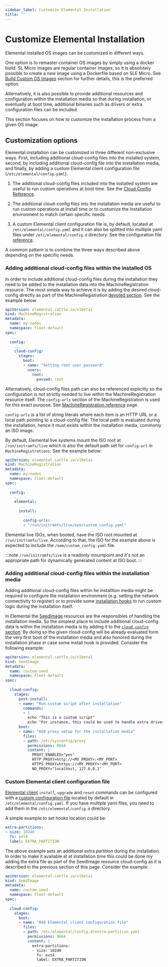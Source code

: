 ```yaml
---
sidebar_label: Customize Elemental Installation
title: ''
---
```


<head>
  <link rel="canonical" href="https://elemental.docs.rancher.com/custom-install"/>
</head>

# Customize Elemental Installation

Elemental installed OS images can be customized in different ways.

One option is to remaster container OS images by simply using a docker build.
SL Micro images are regular container images, so it is absolutely possible to create
a new image using a Dockerfile based on SLE Micro. See [Build Custom OS Images](/custom-images.md)
section for further details, this is the preferred option.

Alternatively, it is also possible to provide additional resources and configuration
within the installation media so that during installation, or eventually at boot time,
additional binaries such as drivers or extra configuration files can be included.

This section focuses on how to customize the installation process from a given OS image. 

## Customization options

Elemental installation can be customized in three different non-exclusive ways. First,
including additional cloud-config files into the installed system, second, by including
additional cloud-config file into the installation media, and finally, by adding a custom
Elemental client configuration file (`/etc/elemental/config.yaml`).

1. The additional cloud-config files included into the installed system are useful to run
   custom operations at boot time. See the [Cloud Config Reference](cloud-config-reference.md).

2. The additional cloud-config files into the installation media are useful to run custom operations
   at install time or to customize the installation environment to match certain specific needs.

3. A custom Elemental client configuration file is, by default, located at `/etc/elemental/config.yaml`
   and it can also be splitted into multiple yaml files under `/etc/elemental/config.d` directory.
   See the configuration file
   [reference](https://rancher.github.io/elemental-toolkit/docs/customizing/general_configuration/).

A common pattern is to combine the three ways described above depending on the specific needs.

### Adding additional cloud-config files within the installed OS

In order to include additional cloud-config files during the installation they need
to be added to the installation data into the MachineRegistration resource. The most simple
way to achieve it is by adding the desired cloud-config directly as part of the MachineRegistration [devoted
section](machineregistration-reference.md#configcloud-config). See the example below


```yaml showLineNumbers
apiVersion: elemental.cattle.io/v1beta1
kind: MachineRegistration
metadata:
  name: my-nodes
  namespace: fleet-default
spec:
  ...
  config:
    ...
    cloud-config:
      stages:
        boot:
        - name: "Setting root user password"
          users:
            root:
              passwd: root
```

Alternatively, cloud-config files path can also be referenced explicitly so the configuration is not
strictly needed to live within the MachineRegistration resource itself. The `config-urls` section of the
MachineRegistration is used for this exact purpose. See
[MachineRegistration reference](/machineregistration-reference) page.

`config-urls` is a list of string literals where each item is an HTTP URL or a local path pointing to a
cloud-config file. The local path is evaluated during
the installation, hence it must exists within the installation media, commonly an ISO image.

By default, Elemental live systems mount the ISO root at `/run/initramfs/live` which is also the default path set for `config-url` in `MachineRegistrations`:
See the example below:

```yaml showLineNumbers
apiVersion: elemental.cattle.io/v1beta1
kind: MachineRegistration
metadata:
  name: my-nodes
  namespace: fleet-default
spec:
  ...
  config:
    ...
    elemental:
      ...
      install:
        ...
        config-urls:
        - "/run/initramfs/live/oem/custom_config.yaml"
```
Elemental live ISOs, when booted, have the ISO root mounted at `/run/initramfs/live`.
According to that, the ISO for the example above is expected to include the `/oem/custom_config.yaml` file.

:::note
`/run/initramfs/live` is a readonly mountpoint and it's not an appropriate path for dynamically generated content at ISO boot.
:::

### Adding additional cloud-config files within the installation media

Adding additional cloud-config files within he installtion media might be required to configure the
installation environment (e.g. setting the network connectivity to register) or to provide some
[installation hooks](cloud-config-reference.md#elemental-client-cloud-config-hooks) to run custom
logic during the installation itself.

In Elemental the [SeedImage](seedimage-reference.md) resources are the responsibles of handling the installation
media. So the simplest place to include additional cloud-config data is within the installation media is by
adding it to the [`cloud-config` section](seedimage-reference.md#seedimagespec-reference). By doing so the
given cloud-config will be already evaluated form the very first boot of the installation media and also
honored during the installation phase in case some install hook is provided. Consider the following example:

```yaml showLineNumbers
apiVersion: elemental.cattle.io/v1beta1
kind: SeedImage
metadata:
  name: custom-seed
  namespace: fleet-default
spec:
  ...
  cloud-config:
    stages:
      post-install:
      - name: "Run custom script after installation"
        commands:
        - |
          echo "This is a custom script"
          echo "For instance, this could be used to handle extra drives for an LVM group"
      boot:
      - name: "Add proxy setup for the installation media"
        files:
        - path: /etc/sysconfig/proxy
          permissions: 0664
          content: |
            PROXY_ENABLED="yes"
            HTTP_PROXY=http://<MY_PROXY>:<MY_PORT>
            HTTPS_PROXY=https://<MY_PROXY>:<MY_PORT>
            NO_PROXY="localhost, 127.0.0.1"
```

### Custom Elemental client configuration file

[Elemental client](https://github.com/rancher/elemental-toolkit/blob/main/docs/elemental.md) `install`, `upgrade` and `reset` commands can be configured with a [custom configuration file](https://rancher.github.io/elemental-toolkit/docs/customizing/general_configuration/) located by default in `/etc/elemental/config.yaml`.
If you have multiple yaml files, you need to add them in the `/etc/elemental/config.d` directory.

A simple example to set hooks location could be:

```yaml showLineNumbers
extra-partitions:
- size: 10240
  fs: ext4
  label: EXTRA_PARTITION
```

The above example sets an additional extra partition during the installation. In order to make it available at
at installation time this could be done my adding the extra file as part of the SeedImage resource cloud-config
as it is described in the previous section of this page. Consider the example:

```yaml showLineNumbers
apiVersion: elemental.cattle.io/v1beta1
kind: SeedImage
metadata:
  name: custom-seed
  namespace: fleet-default
spec:
  ...
  cloud-config:
    stages:
      boot:
      - name: "Add Elemental client configuration file"
        files:
        - path: /etc/elemental/config.d/extra-partition.yaml
          permissions: 0664
          content: |
            extra-partitions:
            - size: 10240
              fs: ext4
              label: EXTRA_PARTITION
```
